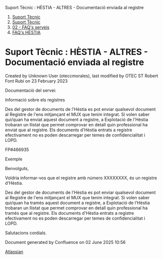 Suport Tècnic : HÈSTIA - ALTRES - Documentació enviada al registre  

1.  [Suport Tècnic](index.html)
2.  [Suport Tècnic](13893782.html)
3.  [02 - FAQ's serveis](26313393.html)
4.  [FAQ's HÈSTIA](28705593.html)

Suport Tècnic : HÈSTIA - ALTRES - Documentació enviada al registre
==================================================================

Created by Unknown User (oteccmorales), last modified by OTEC ST Robert Font Rubí on 23 February 2023

Documentació del servei:

  

Informació sobre els registres

Des del gestor de documents de l'Hèstia es pot enviar qualsevol document al Registre de l'ens mitjançant el MUX que tenim integrat. Si volen saber qui/quan ha enviat aquest document a registre, a Explotació de l'Hèstia trobaran un llistat que permet comprovar en detall quin professional ha enviat que al registre. Els documents d'Hèstia entrats a registre efectivament no es poden descarregar per temes de confidencialitat i LOPD.

  

FP#466935 

  

Exemple

Benvolguts,

  

Voldria informar-vos que el registre amb número XXXXXXXX, és un registre d'Hèstia.

Des del gestor de documents de l'Hèstia es pot enviar qualsevol document al Registre de l'ens mitjançant el MUX que tenim integrat. Si volen saber qui/quan ha tramès aquest document a registre, a Explotació de l'Hèstia trobaran un llistat que permet comprovar en detall quin professional ha tramès que al registre. Els documents d'Hèstia entrats a registre efectivament no es poden descarregar per temes de confidencialitat i LOPD.

  

Salutacions cordials.

  

Document generated by Confluence on 02 June 2025 10:56

[Atlassian](http://www.atlassian.com/)